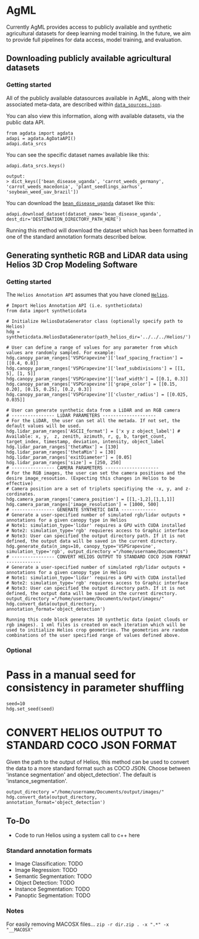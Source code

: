 # AgML
Currently AgML provides access to publicly available and synthetic agricultural datasets for deep learning model training. In the future, we aim to provide full pipelines for data access, model training, and evaluation.

## Downloading publicly available agricultural datasets
### Getting started
All of the publicly available datasources available in AgML, along with their associated meta-data, are described within [`data_sources.json`](/src/assets/data_sources.json). 

You can also view this information, along with available datasets, via the public data API.

```
from agdata import agdata
adapi = agdata.AgDataAPI()
adapi.data_srcs
```

You can see the specific dataset names available like this:

```
adapi.data_srcs.keys()
```

```
output:
> dict_keys(['bean_disease_uganda', 'carrot_weeds_germany', 'carrot_weeds_macedonia', 'plant_seedlings_aarhus', 'soybean_weed_uav_brazil'])
```

You can download the [`bean_disease_uganda`](https://github.com/AI-Lab-Makerere/ibean/) dataset like this:

```
adapi.download_dataset(dataset_name='bean_disease_uganda', dest_dir='DESTINATION_DIRECTORY_PATH_HERE')
```

Running this method will download the dataset which has been formatted in one of the standard annotation formats described below.

## Generating synthetic RGB and LiDAR data using Helios 3D Crop Modeling Software
### Getting started
The `Helios Annotation API` assumes that you have cloned [`Helios`](https://github.com/PlantSimulationLab/Helios).

```
# Import Helios Annotation API (i.e. syntheticdata)
from data import syntheticdata

# Initialize HeliosDataGenerator class (optionally specify path to Helios)
hdg = syntheticdata.HeliosDataGenerator(path_helios_dir='../../../Helios/') 

# User can define a range of values for any parameter from which values are randomly sampled. For example:
hdg.canopy_param_ranges['VSPGrapevine']['leaf_spacing_fraction'] = [[0.4, 0.8]]
hdg.canopy_param_ranges['VSPGrapevine']['leaf_subdivisions'] = [[1, 5], [1, 5]]
hdg.canopy_param_ranges['VSPGrapevine']['leaf_width'] = [[0.1, 0.3]]
hdg.canopy_param_ranges['VSPGrapevine']['grape_color'] = [[0.15, 0.20], [0.15, 0.25], [0.2, 0.3]]
hdg.canopy_param_ranges['VSPGrapevine']['cluster_radius'] = [[0.025, 0.035]]

# User can generate synthetic data from a LiDAR and an RGB camera
# ---------------- LiDAR PARAMETERS --------------------
# For the LiDAR, the user can set all the metada. If not set, the default values will be used.
hdg.lidar_param_ranges['ASCII_format'] = ['x y z object_label'] # Available: x, y,  z, zenith, azimuth, r, g, b, target_count, target_index, timestamp, deviation, intensity, object_label
hdg.lidar_param_ranges['thetaMax'] = [130]
hdg.lidar_param_ranges['thetaMin'] = [30]
hdg.lidar_param_ranges['exitDiameter'] = [0.05]
hdg.lidar_param_ranges['size'] = [250, 250]
# ---------------- CAMERA PARAMETERS --------------------
# For the RGB images, the user can set the camera positions and the desire image_resoution. (Expecting this changes in Helios to be effective)
# Camera position are a set of triplets specifiying the -x, y, and z- cordinates.
hdg.camera_param_ranges['camera_position'] = [[1,-1,2],[1,1,1]]
hdg.camera_param_ranges['image_resolution'] = [1000, 500]
# ---------------- GENERATE SYNTHETIC DATA -------------
# Generate a user-specified number of simulated rgb/lidar outputs + annotations for a given canopy type in Helios
# Note1: simulation_type='lidar' requires a GPU with CUDA installed
# Note2: simulation_type='rgb' requieres access to Graphic interface
# Note3: User can specified the output directory path. If it is not defined, the output data will be saved in the current directory.
hdg.generate_data(n_imgs=10, canopy_type='VSPGrapevine', simulation_type='rgb', output_directory ="/home/username/Documents")
# ---------------- CONVERT HELIOS OUTPUT TO STANDARD COCO JSON FORMAT -------------
# Generate a user-specified number of simulated rgb/lidar outputs + annotations for a given canopy type in Helios
# Note1: simulation_type='lidar' requires a GPU with CUDA installed
# Note2: simulation_type='rgb' requieres access to Graphic interface
# Note3: User can specified the output directory path. If it is not defined, the output data will be saved in the current directory.
output_directory ="/home/username/Documents/output/images/"
hdg.convert_data(output_directory, annotation_format='object_detection')

Running this code block generates 10 synthetic data (point clouds or rgb images). 1 xml files is created on each iteration which will be used to initialize Helios crop geometries. The geometries are random combinations of the user specified range of values defined above. 
```
### Optional

# Pass in a manual seed for consistency in parameter shuffling
```
seed=10
hdg.set_seed(seed)
```
# CONVERT HELIOS OUTPUT TO STANDARD COCO JSON FORMAT 
Given the path to the output of Helios, this method can be used to convert the data to a more standard format such as COCO JSON. Choose between 'instance segmentation' and object_detection'. The default is 'instance_segmentation'.
```
output_directory ="/home/username/Documents/output/images/"
hdg.convert_data(output_directory, annotation_format='object_detection')
```

## To-Do
- Code to run Helios using a system call to c++ here

### Standard annotation formats

- Image Classification: TODO
- Image Regression: TODO
- Semantic Segmentation: TODO
- Object Detection: TODO
- Instance Segmentation: TODO
- Panoptic Segmentation: TODO

### Notes
For easily removing MACOSX files...
`zip -r dir.zip . -x ".*" -x "__MACOSX"`
